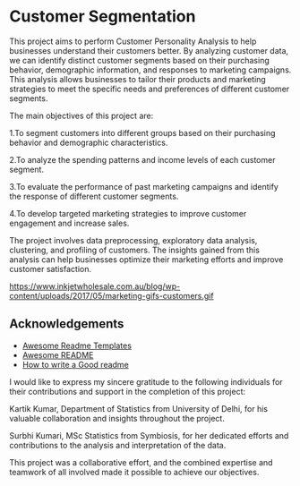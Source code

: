 
# Customer Segmentation 
This project aims to perform Customer Personality Analysis to help businesses understand their customers better. By analyzing customer data, we can identify distinct customer segments based on their purchasing behavior, demographic information, and responses to marketing campaigns. This analysis allows businesses to tailor their products and marketing strategies to meet the specific needs and preferences of different customer segments.

The main objectives of this project are:

1.To segment customers into different groups based on their purchasing behavior and demographic characteristics.

2.To analyze the spending patterns and income levels of each customer segment.

3.To evaluate the performance of past marketing campaigns and identify the response of different customer segments.

4.To develop targeted marketing strategies to improve customer engagement and increase sales.

The project involves data preprocessing, exploratory data analysis, clustering, and profiling of customers. The insights gained from this analysis can help businesses optimize their marketing efforts and improve customer satisfaction.

https://www.inkjetwholesale.com.au/blog/wp-content/uploads/2017/05/marketing-gifs-customers.gif

## Acknowledgements

 - [Awesome Readme Templates](https://awesomeopensource.com/project/elangosundar/awesome-README-templates)
 - [Awesome README](https://github.com/matiassingers/awesome-readme)
 - [How to write a Good readme](https://bulldogjob.com/news/449-how-to-write-a-good-readme-for-your-github-project)

I would like to express my sincere gratitude to the following individuals for their contributions and support in the completion of this project:

Kartik Kumar, Department of Statistics from University of Delhi, for his valuable collaboration and insights throughout the project.

Surbhi Kumari, MSc Statistics from Symbiosis, for her dedicated efforts and contributions to the analysis and interpretation of the data.

This project was a collaborative effort, and the combined expertise and teamwork of all involved made it possible to achieve our objectives.